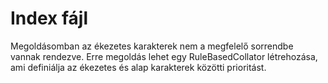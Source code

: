 # Index fájl

Megoldásomban az ékezetes karakterek nem a megfelelő sorrendbe vannak rendezve.
Erre megoldás lehet egy RuleBasedCollator létrehozása, ami definiálja az ékezetes és alap karakterek közötti prioritást.


